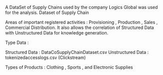 A DataSet of Supply Chains used by the company Logics Global was used for the analysis. Dataset of Supply Chain

Areas of important registered activities : Provisioning , Production , Sales , Commercial Distribution. It also allows the 
correlation of Structured Data with Unstructured Data for knowledge generation.

Type Data :

Structured Data : DataCoSupplyChainDataset.csv
Unstructured Data : tokenizedaccesslogs.csv (Clickstream)

Types of Products : 
Clothing , Sports , and Electronic Supplies

